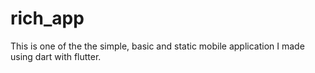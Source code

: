 # rich_app

This is one of the the simple, basic and static mobile application I made using dart with flutter.


